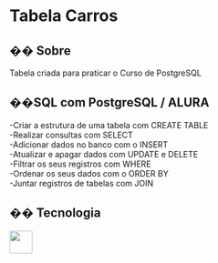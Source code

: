 <h1>Tabela Carros</h1>

<h2>�� Sobre</h2>
<p>Tabela criada para praticar o Curso de PostgreSQL</p>

<h2>��SQL com PostgreSQL / ALURA</h2>
<p>
-Criar a estrutura de uma tabela com CREATE TABLE<br>
-Realizar consultas com SELECT<br>
-Adicionar dados no banco com o INSERT<br>
-Atualizar e apagar dados com UPDATE e DELETE<br>
-Filtrar os seus registros com WHERE<br>
-Ordenar os seus dados com o ORDER BY<br>
-Juntar registros de tabelas com JOIN<br>
</p>

## �� Tecnologia

<div>
	<img src="https://cdn.jsdelivr.net/gh/devicons/devicon@latest/icons/postgresql/postgresql-original.svg" width="40" height="40"/>         
</div>
